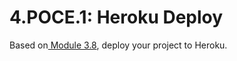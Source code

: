 # 4.POCE.1: Heroku Deploy

Based on[ Module 3.8](../../3-back-end-application/3.8-heroku/), deploy your project to Heroku.

